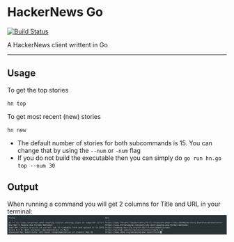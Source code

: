 # HackerNews Go

[![Build Status](https://travis-ci.org/JoseThen/HN-GO.svg?branch=master)](https://travis-ci.org/JoseThen/HN-GO)

A HackerNews client writtent in Go

---

## Usage

To get the top stories

```
hn top
```

To get most recent (new) stories

```
hn new
```

-   The default number of stories for both subcommands is 15. You can change that by using the `--num` or `-num` flag
-   If you do not build the executable then you can simply do `go run hn.go top --num 30`

## Output

When running a command you will get 2 columns for Title and URL in your terminal:
![Image of HN GO output](images/output.png)
